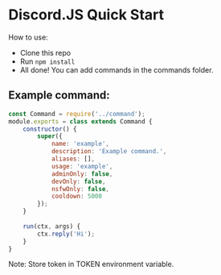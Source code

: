 # Discord.JS Quick Start

How to use:
 - Clone this repo
 - Run `npm install`
 - All done! You can add commands in the commands folder.

## Example command:
```js
const Command = require('../command');
module.exports = class extends Command {
    constructor() {
        super({
            name: 'example',
            description: 'Example command.',
            aliases: [],
            usage: 'example',
            adminOnly: false,
            devOnly: false,
            nsfwOnly: false,
            cooldown: 5000
        });
    }
    
    run(ctx, args) {
        ctx.reply('Hi');
    }
}
```

Note: Store token in TOKEN environment variable.
